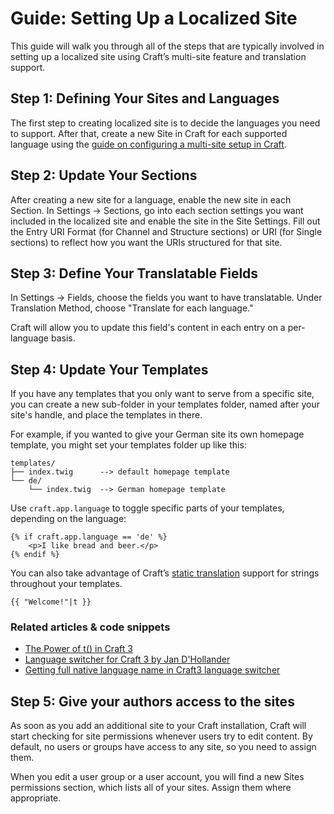 # Guide: Setting Up a Localized Site

This guide will walk you through all of the steps that are typically involved in setting up a localized site using Craft’s multi-site feature and translation support.

## Step 1: Defining Your Sites and Languages

The first step to creating localized site is to decide the languages you need to support. After that, create a new Site in Craft for each supported language using the [guide on configuring a multi-site setup in Craft](sites.md).

## Step 2: Update Your Sections

After creating a new site for a language, enable the new site in each Section. In Settings → Sections, go into each section settings you want included in the localized site and enable the site in the Site Settings. Fill out the Entry URI Format (for Channel and Structure sections) or URI (for Single sections) to reflect how you want the URIs structured for that site.

## Step 3: Define Your Translatable Fields

In Settings → Fields, choose the fields you want to have translatable. Under Translation Method, choose "Translate for each language."

Craft will allow you to update this field's content in each entry on a per-language basis.

## Step 4: Update Your Templates

If you have any templates that you only want to serve from a specific site, you can create a new sub-folder in your templates folder, named after your site's handle, and place the templates in there.

For example, if you wanted to give your German site its own homepage template, you might set your templates folder up like this:

```
templates/
├── index.twig      --> default homepage template
└── de/
    └── index.twig  --> German homepage template
```

Use `craft.app.language` to toggle specific parts of your templates, depending on the language:

```twig
{% if craft.app.language == 'de' %}
    <p>I like bread and beer.</p>
{% endif %}
```

You can also take advantage of Craft’s [static translation](https://docs.craftcms.com/v3/static-translations.html) support for strings throughout your templates.

```twig
{{ "Welcome!"|t }}
```

### Related articles & code snippets

- [The Power of t() in Craft 3](https://medium.com/@drifter/the-power-of-t-in-craft-3-b4bc3489edc4)
- [Language switcher for Craft 3 by Jan D'Hollander](https://www.thebasement.be/language-switcher-for-craft-3/)
- [Getting full native language name in Craft3 language switcher](https://craftcms.stackexchange.com/questions/27116/getting-full-native-language-name-in-craft3-language-switcher)

## Step 5: Give your authors access to the sites

As soon as you add an additional site to your Craft installation, Craft will start checking for site permissions whenever users try to edit content. By default, no users or groups have access to any site, so you need to assign them.

When you edit a user group or a user account, you will find a new Sites permissions section, which lists all of your sites. Assign them where appropriate.
